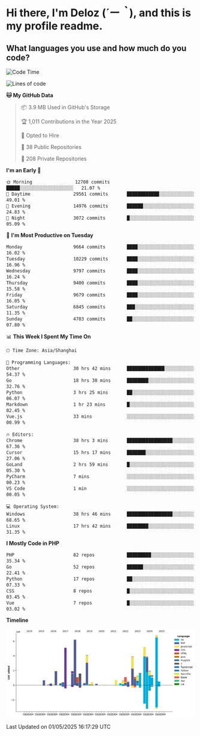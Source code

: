 # **Hi there, I'm Deloz (*´ー｀*), and this is my profile readme.**

## **What languages you use and how much do you code?**

<!--START_SECTION:waka-->
![Code Time](http://img.shields.io/badge/Code%20Time-6%2C272%20hrs%2015%20mins-blue)

![Lines of code](https://img.shields.io/badge/From%20Hello%20World%20I%27ve%20Written-55.0%20million%20lines%20of%20code-blue)

**🐱 My GitHub Data** 

> 📦 3.9 MB Used in GitHub's Storage 
 > 
> 🏆 1,011 Contributions in the Year 2025
 > 
> 💼 Opted to Hire
 > 
> 📜 38 Public Repositories 
 > 
> 🔑 208 Private Repositories 
 > 
**I'm an Early 🐤** 

```text
🌞 Morning                12708 commits       █████░░░░░░░░░░░░░░░░░░░░   21.07 % 
🌆 Daytime                29561 commits       ████████████░░░░░░░░░░░░░   49.01 % 
🌃 Evening                14976 commits       ██████░░░░░░░░░░░░░░░░░░░   24.83 % 
🌙 Night                  3072 commits        █░░░░░░░░░░░░░░░░░░░░░░░░   05.09 % 
```
📅 **I'm Most Productive on Tuesday** 

```text
Monday                   9664 commits        ████░░░░░░░░░░░░░░░░░░░░░   16.02 % 
Tuesday                  10229 commits       ████░░░░░░░░░░░░░░░░░░░░░   16.96 % 
Wednesday                9797 commits        ████░░░░░░░░░░░░░░░░░░░░░   16.24 % 
Thursday                 9400 commits        ████░░░░░░░░░░░░░░░░░░░░░   15.58 % 
Friday                   9679 commits        ████░░░░░░░░░░░░░░░░░░░░░   16.05 % 
Saturday                 6845 commits        ███░░░░░░░░░░░░░░░░░░░░░░   11.35 % 
Sunday                   4703 commits        ██░░░░░░░░░░░░░░░░░░░░░░░   07.80 % 
```


📊 **This Week I Spent My Time On** 

```text
🕑︎ Time Zone: Asia/Shanghai

💬 Programming Languages: 
Other                    30 hrs 42 mins      ██████████████░░░░░░░░░░░   54.37 % 
Go                       18 hrs 30 mins      ████████░░░░░░░░░░░░░░░░░   32.76 % 
Python                   3 hrs 25 mins       ██░░░░░░░░░░░░░░░░░░░░░░░   06.07 % 
Markdown                 1 hr 23 mins        █░░░░░░░░░░░░░░░░░░░░░░░░   02.45 % 
Vue.js                   33 mins             ░░░░░░░░░░░░░░░░░░░░░░░░░   00.99 % 

🔥 Editors: 
Chrome                   38 hrs 3 mins       █████████████████░░░░░░░░   67.36 % 
Cursor                   15 hrs 17 mins      ███████░░░░░░░░░░░░░░░░░░   27.06 % 
GoLand                   2 hrs 59 mins       █░░░░░░░░░░░░░░░░░░░░░░░░   05.30 % 
PyCharm                  7 mins              ░░░░░░░░░░░░░░░░░░░░░░░░░   00.23 % 
VS Code                  1 min               ░░░░░░░░░░░░░░░░░░░░░░░░░   00.05 % 

💻 Operating System: 
Windows                  38 hrs 46 mins      █████████████████░░░░░░░░   68.65 % 
Linux                    17 hrs 42 mins      ████████░░░░░░░░░░░░░░░░░   31.35 % 
```

**I Mostly Code in PHP** 

```text
PHP                      82 repos            █████████░░░░░░░░░░░░░░░░   35.34 % 
Go                       52 repos            ██████░░░░░░░░░░░░░░░░░░░   22.41 % 
Python                   17 repos            ██░░░░░░░░░░░░░░░░░░░░░░░   07.33 % 
CSS                      8 repos             █░░░░░░░░░░░░░░░░░░░░░░░░   03.45 % 
Vue                      7 repos             █░░░░░░░░░░░░░░░░░░░░░░░░   03.02 % 
```



**Timeline**

![Lines of Code chart](https://raw.githubusercontent.com/deloz/deloz/main/assets/bar_graph.png)


 Last Updated on 01/05/2025 16:17:29 UTC
<!--END_SECTION:waka-->
